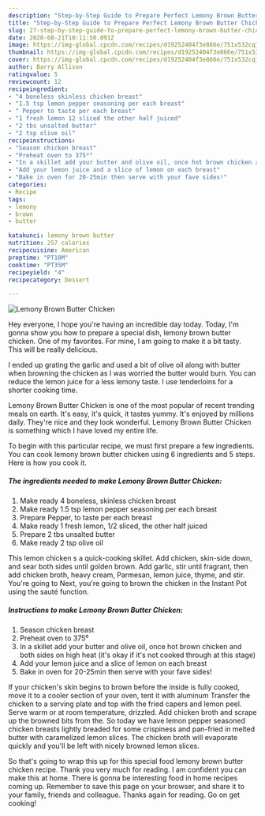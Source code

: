 ```yaml
---
description: "Step-by-Step Guide to Prepare Perfect Lemony Brown Butter Chicken"
title: "Step-by-Step Guide to Prepare Perfect Lemony Brown Butter Chicken"
slug: 27-step-by-step-guide-to-prepare-perfect-lemony-brown-butter-chicken
date: 2020-08-21T10:11:50.091Z
image: https://img-global.cpcdn.com/recipes/d19252404f3e866e/751x532cq70/lemony-brown-butter-chicken-recipe-main-photo.jpg
thumbnail: https://img-global.cpcdn.com/recipes/d19252404f3e866e/751x532cq70/lemony-brown-butter-chicken-recipe-main-photo.jpg
cover: https://img-global.cpcdn.com/recipes/d19252404f3e866e/751x532cq70/lemony-brown-butter-chicken-recipe-main-photo.jpg
author: Barry Allison
ratingvalue: 5
reviewcount: 12
recipeingredient:
- "4 boneless skinless chicken breast"
- "1.5 tsp lemon pepper seasoning per each breast"
- " Pepper to taste per each breast"
- "1 fresh lemon 12 sliced the other half juiced"
- "2 tbs unsalted butter"
- "2 tsp olive oil"
recipeinstructions:
- "Season chicken breast"
- "Preheat oven to 375⁰"
- "In a skillet add your butter and olive oil, once hot brown chicken and both sides on high heat (it&#39;s okay if it&#39;s not cooked through at this stage)"
- "Add your lemon juice and a slice of lemon on each breast"
- "Bake in oven for 20-25min then serve with your fave sides!"
categories:
- Recipe
tags:
- lemony
- brown
- butter

katakunci: lemony brown butter 
nutrition: 257 calories
recipecuisine: American
preptime: "PT10M"
cooktime: "PT35M"
recipeyield: "4"
recipecategory: Dessert

---
```



![Lemony Brown Butter Chicken](https://img-global.cpcdn.com/recipes/d19252404f3e866e/751x532cq70/lemony-brown-butter-chicken-recipe-main-photo.jpg)

Hey everyone, I hope you're having an incredible day today. Today, I'm gonna show you how to prepare a special dish, lemony brown butter chicken. One of my favorites. For mine, I am going to make it a bit tasty. This will be really delicious.

I ended up grating the garlic and used a bit of olive oil along with butter when browning the chicken as I was worried the butter would burn. You can reduce the lemon juice for a less lemony taste. I use tenderloins for a shorter cooking time.

Lemony Brown Butter Chicken is one of the most popular of recent trending meals on earth. It's easy, it's quick, it tastes yummy. It's enjoyed by millions daily. They're nice and they look wonderful. Lemony Brown Butter Chicken is something which I have loved my entire life.


To begin with this particular recipe, we must first prepare a few ingredients. You can cook lemony brown butter chicken using 6 ingredients and 5 steps. Here is how you cook it.

<!--inarticleads1-->

##### The ingredients needed to make Lemony Brown Butter Chicken:

1. Make ready 4 boneless, skinless chicken breast
1. Make ready 1.5 tsp lemon pepper seasoning per each breast
1. Prepare  Pepper, to taste per each breast
1. Make ready 1 fresh lemon, 1/2 sliced, the other half juiced
1. Prepare 2 tbs unsalted butter
1. Make ready 2 tsp olive oil


This lemon chicken s a quick-cooking skillet. Add chicken, skin-side down, and sear both sides until golden brown. Add garlic, stir until fragrant, then add chicken broth, heavy cream, Parmesan, lemon juice, thyme, and stir. You&#39;re going to Next, you&#39;re going to brown the chicken in the Instant Pot using the sauté function. 

<!--inarticleads2-->

##### Instructions to make Lemony Brown Butter Chicken:

1. Season chicken breast
1. Preheat oven to 375⁰
1. In a skillet add your butter and olive oil, once hot brown chicken and both sides on high heat (it&#39;s okay if it&#39;s not cooked through at this stage)
1. Add your lemon juice and a slice of lemon on each breast
1. Bake in oven for 20-25min then serve with your fave sides!


If your chicken&#39;s skin begins to brown before the inside is fully cooked, move it to a cooler section of your oven, tent it with aluminum Transfer the chicken to a serving plate and top with the fried capers and lemon peel. Serve warm or at room temperature, drizzled. Add chicken broth and scrape up the browned bits from the. So today we have lemon pepper seasoned chicken breasts lightly breaded for some crispiness and pan-fried in melted butter with caramelized lemon slices. The chicken broth will evaporate quickly and you&#39;ll be left with nicely browned lemon slices. 

So that's going to wrap this up for this special food lemony brown butter chicken recipe. Thank you very much for reading. I am confident you can make this at home. There is gonna be interesting food in home recipes coming up. Remember to save this page on your browser, and share it to your family, friends and colleague. Thanks again for reading. Go on get cooking!
